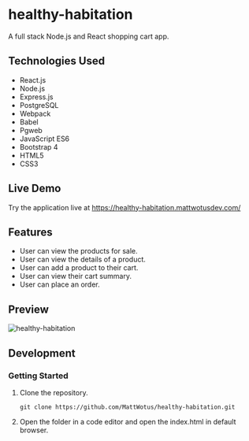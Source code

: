 # healthy-habitation
A full stack Node.js and React shopping cart app.

## Technologies Used

- React.js
- Node.js
- Express.js
- PostgreSQL
- Webpack
- Babel
- Pgweb
- JavaScript ES6
- Bootstrap 4  
- HTML5
- CSS3

## Live Demo

Try the application live at https://healthy-habitation.mattwotusdev.com/ 

## Features

- User can view the products for sale.
- User can view the details of a product.
- User can add a product to their cart.
- User can view their cart summary.
- User can place an order.

## Preview

![healthy-habitation](assets/healthy-habitation.gif)

## Development

### Getting Started

1. Clone the repository.

   ```
   git clone https://github.com/MattWotus/healthy-habitation.git
   ```
   
2. Open the folder in a code editor and open the index.html in default browser.
